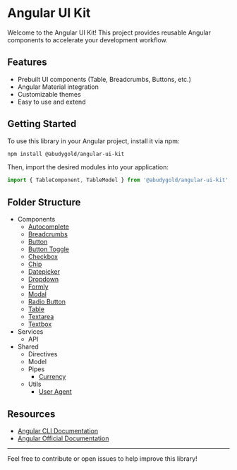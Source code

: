 # Angular UI Kit

Welcome to the Angular UI Kit! This project provides reusable Angular components to accelerate your development workflow.

## Features

- Prebuilt UI components (Table, Breadcrumbs, Buttons, etc.)
- Angular Material integration
- Customizable themes
- Easy to use and extend

## Getting Started

To use this library in your Angular project, install it via npm:

```bash
npm install @abudygold/angular-ui-kit
```

Then, import the desired modules into your application:

```typescript
import { TableComponent, TableModel } from '@abudygold/angular-ui-kit';
```

## Folder Structure

- Components
  - [Autocomplete](https://github.com/abudygold/angular-ui-kit/blob/main/projects/angular-ui-kit/README-FORM.md)
  - [Breadcrumbs](https://github.com/abudygold/angular-ui-kit/blob/main/projects/angular-ui-kit/README-BREADCRUMB.md)
  - [Button](https://github.com/abudygold/angular-ui-kit/blob/main/projects/angular-ui-kit/README-BUTTON.md)
  - [Button Toggle](https://github.com/abudygold/angular-ui-kit/blob/main/projects/angular-ui-kit/README-FORM.md)
  - [Checkbox](https://github.com/abudygold/angular-ui-kit/blob/main/projects/angular-ui-kit/README-FORM.md)
  - [Chip](https://github.com/abudygold/angular-ui-kit/blob/main/projects/angular-ui-kit/README-FORM.md)
  - [Datepicker](https://github.com/abudygold/angular-ui-kit/blob/main/projects/angular-ui-kit/README-FORM.md)
  - [Dropdown](https://github.com/abudygold/angular-ui-kit/blob/main/projects/angular-ui-kit/README-FORM.md)
  - [Formly](https://github.com/abudygold/angular-ui-kit/blob/main/projects/angular-ui-kit/README-FORM.md)
  - [Modal](https://github.com/abudygold/angular-ui-kit/blob/main/projects/angular-ui-kit/README-MODAL.md)
  - [Radio Button](https://github.com/abudygold/angular-ui-kit/blob/main/projects/angular-ui-kit/README-FORM.md)
  - [Table](https://github.com/abudygold/angular-ui-kit/blob/main/projects/angular-ui-kit/README-TABLE.md)
  - [Textarea](https://github.com/abudygold/angular-ui-kit/blob/main/projects/angular-ui-kit/README-FORM.md)
  - [Textbox](https://github.com/abudygold/angular-ui-kit/blob/main/projects/angular-ui-kit/README-FORM.md)
- Services
  - API
- Shared
  - Directives
  - Model
  - Pipes
    - [Currency](https://github.com/abudygold/angular-ui-kit/blob/main/projects/angular-ui-kit/README-CURRENCY.md)
  - Utils
    - [User Agent](https://github.com/abudygold/angular-ui-kit/blob/main/projects/angular-ui-kit/README-USER-AGENT.md)

## Resources

- [Angular CLI Documentation](https://angular.dev/tools/cli)
- [Angular Official Documentation](https://angular.dev/)

---

Feel free to contribute or open issues to help improve this library!
